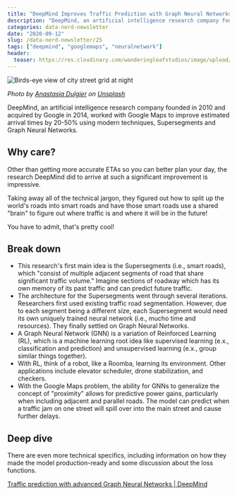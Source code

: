 ```yaml
---
title: "DeepMind Improves Traffic Prediction with Graph Neural Networks 🤖🗺 (Data Nerd Newsletter #25)"
description: "DeepMind, an artificial intelligence research company founded in 2010 and acquired by Google in 2014, worked with Google Maps to improve estimated arrival times by 20-50% using modern techniques, Supersegments and Graph Neural Networks."
categories: data-nerd-newsletter
date: "2020-09-12"
slug: /data-nerd-newsletter/25
tags: ["deepmind", "googlemaps", "neuralnetwork"]
header:
  teaser: https://res.cloudinary.com/wanderingleafstudios/image/upload/c_scale,h_630,w_1200/v1600140645/chrisjmears.com/blog/anastasia-dulgier-OKOOGO578eo-unsplash.jpg
---
```


![Birds-eye view of city street grid at night](https://res.cloudinary.com/wanderingleafstudios/image/upload/c_scale,h_630,w_1200/v1600140645/chrisjmears.com/blog/anastasia-dulgier-OKOOGO578eo-unsplash.jpg)

*Photo by [Anastasia Dulgier](https://unsplash.com/@dulgier?utm_source=unsplash&utm_medium=referral&utm_content=creditCopyText) on [Unsplash](https://unsplash.com/s/photos/graph-network?utm_source=unsplash&utm_medium=referral&utm_content=creditCopyText)*

DeepMind, an artificial intelligence research company founded in 2010 and acquired by Google in 2014, worked with Google Maps to improve estimated arrival times by 20-50% using modern techniques, Supersegments and Graph Neural Networks.

## Why care?

Other than getting more accurate ETAs so you can better plan your day, the research DeepMind did to arrive at such a significant improvement is impressive.

Taking away all of the technical jargon, they figured out how to split up the world's roads into smart roads and have those smart roads use a shared "brain" to figure out where traffic is and where it will be in the future!

You have to admit, that's pretty cool!

## Break down

- This research's first main idea is the Supersegments (i.e., smart roads), which "consist of multiple adjacent segments of road that share significant traffic volume." Imagine sections of roadway which has its own memory of its past traffic and can predict future traffic.
- The architecture for the Supersegments went through several iterations. Researchers first used existing traffic road segmentation. However, due to each segment being a different size, each Supersegment would need its own uniquely trained neural network (i.e., mucho time and resources). They finally settled on Graph Neural Networks.
- A Graph Neural Network (GNN) is a variation of Reinforced Learning (RL), which is a machine learning root idea like supervised learning (e.x., classification and prediction) and unsupervised learning (e.x., group similar things together).
- With RL, think of a robot, like a Roomba, learning its environment. Other applications include elevator scheduler, drone stabilization, and checkers.
- With the Google Maps problem, the ability for GNNs to generalize the concept of "proximity" allows for predictive power gains, particularly when including adjacent and parallel roads. The model can predict when a traffic jam on one street will spill over into the main street and cause further delays.

## Deep dive

There are even more technical specifics, including information on how they made the model production-ready and some discussion about the loss functions.

[Traffic prediction with advanced Graph Neural Networks | DeepMind](https://deepmind.com/blog/article/traffic-prediction-with-advanced-graph-neural-networks)
